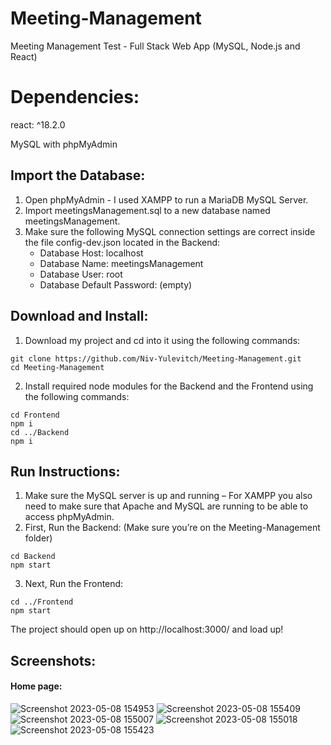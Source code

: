# Meeting-Management
Meeting Management Test - Full Stack Web App (MySQL, Node.js and React)

# Dependencies:
react: ^18.2.0

MySQL with phpMyAdmin

## Import the Database:
1. Open phpMyAdmin - I used XAMPP to run a MariaDB MySQL Server.
2. Import meetingsManagement.sql to a new database named meetingsManagement.
3. Make sure the following MySQL connection settings are correct inside the file config-dev.json located in the Backend:
    - Database Host: localhost
    - Database Name: meetingsManagement
    - Database User: root
    - Database Default Password: (empty)

## Download and Install:
1. Download my project and cd into it using the following commands:
```
git clone https://github.com/Niv-Yulevitch/Meeting-Management.git
cd Meeting-Management
```
2. Install required node modules for the Backend and the Frontend using the following commands:
```
cd Frontend
npm i
cd ../Backend
npm i
```

## Run Instructions:
1. Make sure the MySQL server is up and running – For XAMPP you also need to make sure that Apache and MySQL are running to be able to access phpMyAdmin.
2. First, Run the Backend: (Make sure you’re on the Meeting-Management folder)
```
cd Backend
npm start
```
3. Next, Run the Frontend:
```
cd ../Frontend
npm start
```

The project should open up on http://localhost:3000/ and load up!

## Screenshots:
#### Home page:
![Screenshot 2023-05-08 154953](https://user-images.githubusercontent.com/98215470/236830466-096a11e4-2b1a-463e-bf7f-dca6d299c866.png)
![Screenshot 2023-05-08 155409](https://user-images.githubusercontent.com/98215470/236830487-77c589bc-a6ca-4587-bef4-10a7589ffbef.png)
![Screenshot 2023-05-08 155007](https://user-images.githubusercontent.com/98215470/236830490-647e9171-3d20-4021-82e1-9baa0c65e217.png)
![Screenshot 2023-05-08 155018](https://user-images.githubusercontent.com/98215470/236830493-df241d47-3882-4e44-b0b3-deb3ad8e8873.png)
![Screenshot 2023-05-08 155423](https://user-images.githubusercontent.com/98215470/236830509-c13ad35a-a842-4e63-b328-3eb6e679f367.png)
